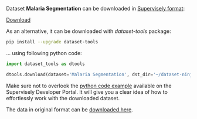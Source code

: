 Dataset **Malaria Segmentation** can be downloaded in [Supervisely format](https://developer.supervisely.com/api-references/supervisely-annotation-json-format):

 [Download](https://assets.supervisely.com/supervisely-supervisely-assets-public/teams_storage/n/O/3K/cmW94GxXRKAABaD0yfsTSx88uVhc0S43VCvhdht6GUG9kxC8ZqQEsi5jt0akNAHCnXsCUj6EPK2PGnToGKdn8I0zNMkzx7rkazA2UTegKoUHF6GGJpkNluazePOD.tar)

As an alternative, it can be downloaded with *dataset-tools* package:
``` bash
pip install --upgrade dataset-tools
```

... using following python code:
``` python
import dataset_tools as dtools

dtools.download(dataset='Malaria Segmentation', dst_dir='~/dataset-ninja/')
```
Make sure not to overlook the [python code example](https://developer.supervisely.com/getting-started/python-sdk-tutorials/iterate-over-a-local-project) available on the Supervisely Developer Portal. It will give you a clear idea of how to effortlessly work with the downloaded dataset.

The data in original format can be [downloaded here](https://prod-dcd-datasets-cache-zipfiles.s3.eu-west-1.amazonaws.com/5bf2kmwvfn-1.zip).